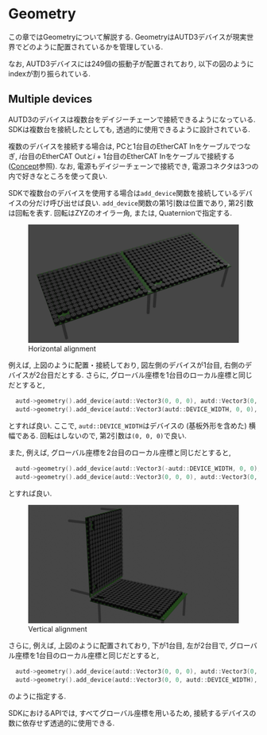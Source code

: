 # Geometry

この章ではGeometryについて解説する.
GeometryはAUTD3デバイスが現実世界でどのように配置されているかを管理している.

なお, AUTD3デバイスには249個の振動子が配置されており, 以下の図のようにindexが割り振られている.

## Multiple devices

AUTD3のデバイスは複数台をデイジーチェーンで接続できるようになっている.
SDKは複数台を接続したとしても, 透過的に使用できるように設計されている.

複数のデバイスを接続する場合は,
PCと1台目のEtherCAT Inをケーブルでつなぎ, $i$台目のEtherCAT Outと$i+1$台目のEtherCAT Inをケーブルで接続する ([Concept](concept.md)参照).
なお, 電源もデイジーチェーンで接続でき, 電源コネクタは3つの内で好きなところを使って良い.

SDKで複数台のデバイスを使用する場合は`add_device`関数を接続しているデバイスの分だけ呼び出せば良い.
`add_device`関数の第1引数は位置であり, 第2引数は回転を表す.
回転はZYZのオイラー角, または, Quaternionで指定する.

<figure>
  <img src="https://raw.githubusercontent.com/shinolab/autd3-library-software/master/book/src/fig/Users_Manual/autd_hori.jpg"/>
  <figcaption>Horizontal alignment</figcaption>
</figure>

例えば, 上図のように配置・接続しており, 図左側のデバイスが1台目, 右側のデバイスが2台目だとする.
さらに, グローバル座標を1台目のローカル座標と同じだとすると,
```cpp
  autd->geometry().add_device(autd::Vector3(0, 0, 0), autd::Vector3(0, 0, 0));
  autd->geometry().add_device(autd::Vector3(autd::DEVICE_WIDTH, 0, 0), autd::Vector3(0, 0, 0));
```
とすれば良い.
ここで, `autd::DEVICE_WIDTH`はデバイスの (基板外形を含めた) 横幅である.
回転はしないので, 第2引数は`(0, 0, 0)`で良い.

また, 例えば, グローバル座標を2台目のローカル座標と同じだとすると,
```cpp
  autd->geometry().add_device(autd::Vector3(-autd::DEVICE_WIDTH, 0, 0), autd::Vector3(0, 0, 0));
  autd->geometry().add_device(autd::Vector3(0, 0, 0), autd::Vector3(0, 0, 0));
```
とすれば良い.

<figure>
  <img src="https://raw.githubusercontent.com/shinolab/autd3-library-software/master/book/src/fig/Users_Manual/autd_vert.jpg"/>
  <figcaption>Vertical alignment</figcaption>
</figure>

さらに, 例えば, 上図のように配置されており, 下が1台目, 左が2台目で, グローバル座標を1台目のローカル座標と同じだとすると,
```cpp
  autd->geometry().add_device(autd::Vector3(0, 0, 0), autd::Vector3(0, 0, 0));
  autd->geometry().add_device(autd::Vector3(0, 0, autd::DEVICE_WIDTH), autd::Vector3(0, M_PI / 2.0, 0));
```
のように指定する.

SDKにおけるAPIでは, すべてグローバル座標を用いるため, 接続するデバイスの数に依存せず透過的に使用できる.
